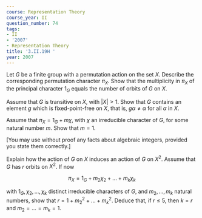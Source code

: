 ```yaml
---
course: Representation Theory
course_year: II
question_number: 74
tags:
- II
- '2007'
- Representation Theory
title: '3.II.19H '
year: 2007
---
```



Let $G$ be a finite group with a permutation action on the set $X$. Describe the corresponding permutation character $\pi_{X}$. Show that the multiplicity in $\pi_{X}$ of the principal character $1_{G}$ equals the number of orbits of $G$ on $X$.

Assume that $G$ is transitive on $X$, with $|X|>1$. Show that $G$ contains an element $g$ which is fixed-point-free on $X$, that is, $g \alpha \neq \alpha$ for all $\alpha$ in $X$.

Assume that $\pi_{X}=1_{G}+m \chi$, with $\chi$ an irreducible character of $G$, for some natural number $m$. Show that $m=1$.

[You may use without proof any facts about algebraic integers, provided you state them correctly.]

Explain how the action of $G$ on $X$ induces an action of $G$ on $X^{2}$. Assume that $G$ has $r$ orbits on $X^{2}$. If now

$$\pi_{X}=1_{G}+m_{2} \chi_{2}+\ldots+m_{k} \chi_{k}$$

with $1_{G}, \chi_{2}, \ldots, \chi_{k}$ distinct irreducible characters of $G$, and $m_{2}, \ldots, m_{k}$ natural numbers, show that $r=1+m_{2}^{2}+\ldots+m_{k}^{2}$. Deduce that, if $r \leqslant 5$, then $k=r$ and $m_{2}=\ldots=m_{k}=1$.